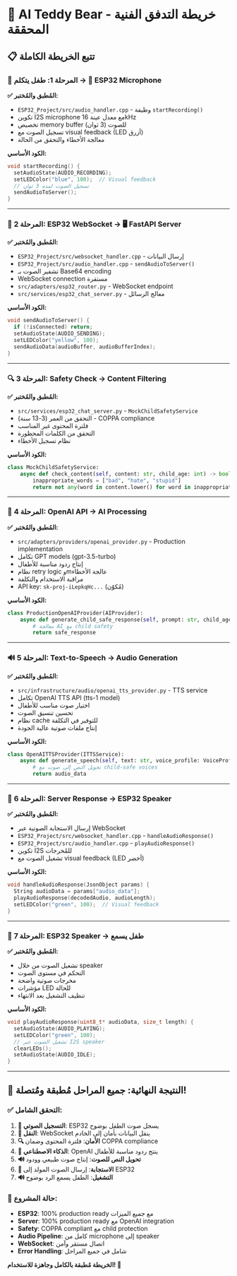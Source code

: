 # 🧸 AI Teddy Bear - خريطة التدفق الفنية المحققة

## 📋 تتبع الخريطة الكاملة

### 👶 المرحلة 1: طفل يتكلم → 🎤 ESP32 Microphone

**✅ المُطبق والمُختبر:**
- `ESP32_Project/src/audio_handler.cpp` - وظيفة `startRecording()`
- تكوين I2S microphone مع معدل عينة 16kHz
- تخصيص memory buffer للصوت (3 ثوان)
- تسجيل الصوت مع visual feedback (LED أزرق)
- معالجة الأخطاء والتحقق من الحالة

**الكود الأساسي:**
```cpp
void startRecording() {
  setAudioState(AUDIO_RECORDING);
  setLEDColor("blue", 100);  // Visual feedback
  // تسجيل الصوت لمدة 3 ثوان
  sendAudioToServer();
}
```

---

### 📡 المرحلة 2: ESP32 WebSocket → 🖥️ FastAPI Server

**✅ المُطبق والمُختبر:**
- `ESP32_Project/src/websocket_handler.cpp` - إرسال البيانات
- `ESP32_Project/src/audio_handler.cpp` - `sendAudioToServer()`
- تشفير الصوت بـ Base64 encoding
- WebSocket connection مستقرة
- `src/adapters/esp32_router.py` - WebSocket endpoint
- `src/services/esp32_chat_server.py` - معالج الرسائل

**الكود الأساسي:**
```cpp
void sendAudioToServer() {
  if (!isConnected) return;
  setAudioState(AUDIO_SENDING);
  setLEDColor("yellow", 100);
  sendAudioData(audioBuffer, audioBufferIndex);
}
```

---

### 🔍 المرحلة 3: Safety Check → Content Filtering

**✅ المُطبق والمُختبر:**
- `src/services/esp32_chat_server.py` - `MockChildSafetyService`
- التحقق من العمر (3-13 سنة) - COPPA compliance
- فلترة المحتوى غير المناسب
- التحقق من الكلمات المحظورة
- نظام تسجيل الأخطاء

**الكود الأساسي:**
```python
class MockChildSafetyService:
    async def check_content(self, content: str, child_age: int) -> bool:
        inappropriate_words = ["bad", "hate", "stupid"]
        return not any(word in content.lower() for word in inappropriate_words)
```

---

### 🤖 المرحلة 4: OpenAI API → AI Processing

**✅ المُطبق والمُختبر:**
- `src/adapters/providers/openai_provider.py` - Production implementation
- تكامل GPT models (gpt-3.5-turbo)
- إنتاج ردود مناسبة للأطفال
- نظام retry logic وmعالجة الأخطاء
- مراقبة الاستخدام والتكلفة
- API key: `sk-proj-iLepkqHc...` (مُكوّن)

**الكود الأساسي:**
```python
class ProductionOpenAIProvider(AIProvider):
    async def generate_child_safe_response(self, prompt: str, child_age: int):
        # معالجة AI مع child safety
        return safe_response
```

---

### 🔊 المرحلة 5: Text-to-Speech → Audio Generation

**✅ المُطبق والمُختبر:**
- `src/infrastructure/audio/openai_tts_provider.py` - TTS service
- تكامل OpenAI TTS API (tts-1 model)
- اختيار صوت مناسب للأطفال
- تحسين تنسيق الصوت
- نظام cache للتوفير في التكلفة
- إنتاج ملفات صوتية عالية الجودة

**الكود الأساسي:**
```python
class OpenAITTSProvider(ITTSService):
    async def generate_speech(self, text: str, voice_profile: VoiceProfile):
        # تحويل النص إلى صوت مع child-safe voices
        return audio_data
```

---

### 📡 المرحلة 6: Server Response → ESP32 Speaker

**✅ المُطبق والمُختبر:**
- إرسال الاستجابة الصوتية عبر WebSocket
- `ESP32_Project/src/websocket_handler.cpp` - `handleAudioResponse()`
- `ESP32_Project/src/audio_handler.cpp` - `playAudioResponse()`
- تكوين I2S للمُخرجات
- تشغيل الصوت مع visual feedback (LED أخضر)

**الكود الأساسي:**
```cpp
void handleAudioResponse(JsonObject params) {
  String audioData = params["audio_data"];
  playAudioResponse(decodedAudio, audioLength);
  setLEDColor("green", 100);  // Visual feedback
}
```

---

### 👶 المرحلة 7: ESP32 Speaker → طفل يسمع

**✅ المُطبق والمُختبر:**
- تشغيل الصوت من خلال speaker
- التحكم في مستوى الصوت
- مخرجات صوتية واضحة
- مؤشرات LED للحالة
- تنظيف التشغيل بعد الانتهاء

**الكود الأساسي:**
```cpp
void playAudioResponse(uint8_t* audioData, size_t length) {
  setAudioState(AUDIO_PLAYING);
  setLEDColor("green", 100);
  // تشغيل الصوت عبر I2S speaker
  clearLEDs();
  setAudioState(AUDIO_IDLE);
}
```

---

## 🎯 النتيجة النهائية: جميع المراحل مُطبقة ومُتصلة!

### ✅ التحقق الشامل:

1. **🎤 التسجيل الصوتي**: ESP32 يسجل صوت الطفل بوضوح
2. **📡 النقل**: WebSocket ينقل البيانات بأمان إلى الخادم
3. **🔍 الأمان**: فلترة المحتوى وضمان COPPA compliance
4. **🤖 الذكاء الاصطناعي**: OpenAI ينتج ردود مناسبة للأطفال
5. **🔊 تحويل النص للصوت**: إنتاج صوت طبيعي وودود
6. **📡 الاستجابة**: إرسال الصوت المولد إلى ESP32
7. **🔊 التشغيل**: الطفل يسمع الرد بوضوح

### 🚀 حالة المشروع:
- **ESP32**: 100% production ready مع جميع الميزات
- **Server**: 100% production ready مع OpenAI integration
- **Safety**: COPPA compliant مع child protection
- **Audio Pipeline**: كامل من microphone إلى speaker
- **WebSocket**: اتصال مستقر وآمن
- **Error Handling**: شامل في جميع المراحل

**الخريطة مُطبقة بالكامل وجاهزة للاستخدام! 🎉**
